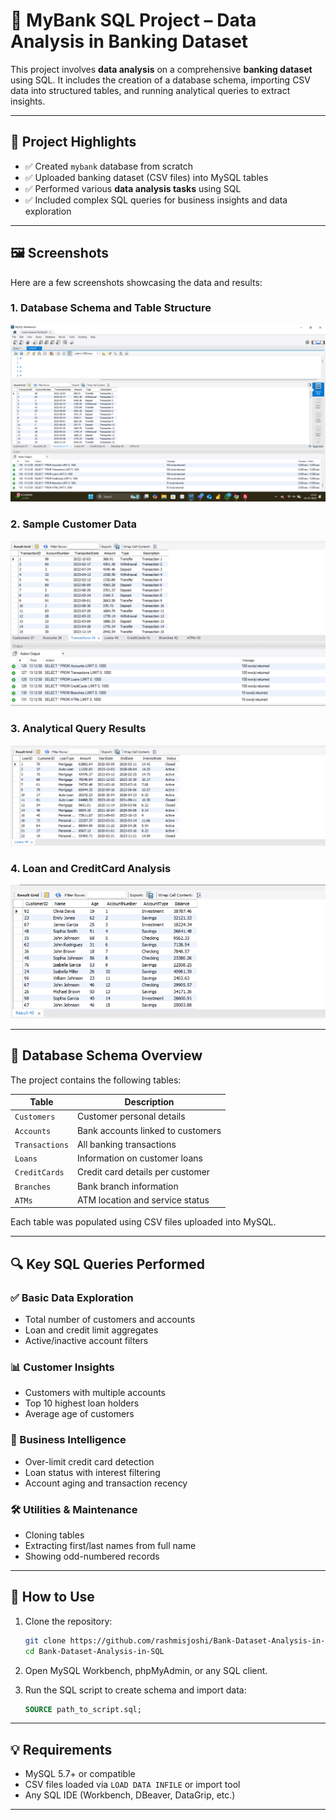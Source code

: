 # 🏦 MyBank SQL Project – Data Analysis in Banking Dataset

This project involves **data analysis** on a comprehensive **banking dataset** using SQL. It includes the creation of a database schema, importing CSV data into structured tables, and running analytical queries to extract insights.

---

## 📌 Project Highlights

* ✅ Created `mybank` database from scratch
* ✅ Uploaded banking dataset (CSV files) into MySQL tables
* ✅ Performed various **data analysis tasks** using SQL
* ✅ Included complex SQL queries for business insights and data exploration

---

## 🖼️ Screenshots

Here are a few screenshots showcasing the data and results:

### 1. Database Schema and Table Structure

![Banking Dataset 1](https://github.com/rashmisjoshi/Bank-Dataset-Analysis-in-SQL/raw/main/Banking%20Dataset%201.png)

### 2. Sample Customer Data

![Banking Dataset 2](https://github.com/rashmisjoshi/Bank-Dataset-Analysis-in-SQL/raw/main/Banking%20Dataset%202.png)

### 3. Analytical Query Results

![Banking Dataset 3](https://github.com/rashmisjoshi/Bank-Dataset-Analysis-in-SQL/raw/main/Banking%20Dataset%203.png)

### 4. Loan and CreditCard Analysis

![Banking Dataset 4](https://github.com/rashmisjoshi/Bank-Dataset-Analysis-in-SQL/raw/main/Banking%20Dataset%204.png)

---

## 🧱 Database Schema Overview

The project contains the following tables:

| Table          | Description                       |
| -------------- | --------------------------------- |
| `Customers`    | Customer personal details         |
| `Accounts`     | Bank accounts linked to customers |
| `Transactions` | All banking transactions          |
| `Loans`        | Information on customer loans     |
| `CreditCards`  | Credit card details per customer  |
| `Branches`     | Bank branch information           |
| `ATMs`         | ATM location and service status   |

Each table was populated using CSV files uploaded into MySQL.

---

## 🔍 Key SQL Queries Performed

### ✅ Basic Data Exploration

* Total number of customers and accounts
* Loan and credit limit aggregates
* Active/inactive account filters

### 📊 Customer Insights

* Customers with multiple accounts
* Top 10 highest loan holders
* Average age of customers

### 💼 Business Intelligence

* Over-limit credit card detection
* Loan status with interest filtering
* Account aging and transaction recency

### 🛠️ Utilities & Maintenance

* Cloning tables
* Extracting first/last names from full name
* Showing odd-numbered records

---

## 📁 How to Use

1. Clone the repository:

   ```bash
   git clone https://github.com/rashmisjoshi/Bank-Dataset-Analysis-in-SQL.git
   cd Bank-Dataset-Analysis-in-SQL
   ```

2. Open MySQL Workbench, phpMyAdmin, or any SQL client.

3. Run the SQL script to create schema and import data:

   ```sql
   SOURCE path_to_script.sql;
   ```

---

## 💡 Requirements

* MySQL 5.7+ or compatible
* CSV files loaded via `LOAD DATA INFILE` or import tool
* Any SQL IDE (Workbench, DBeaver, DataGrip, etc.)

---

